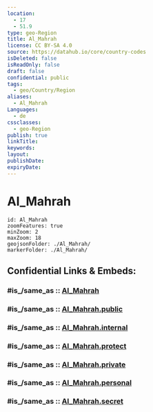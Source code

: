 ```yaml
---
location:
  - 17
  - 51.9
type: geo-Region
title: Al_Mahrah
license: CC BY-SA 4.0
source: https://datahub.io/core/country-codes
isDeleted: false
isReadOnly: false
draft: false
confidential: public
tags:
  - geo/Country/Region
aliases:
  - Al_Mahrah
Languages:
  - de
cssclasses:
  - geo-Region
publish: true
linkTitle:
keywords:
layout:
publishDate:
expiryDate:
---
```


# Al_Mahrah

```leaflet
id: Al_Mahrah
zoomFeatures: true 
minZoom: 2 
maxZoom: 18
geojsonFolder: ./Al_Mahrah/
markerFolder: ./Al_Mahrah/
```


## Confidential Links & Embeds: 

### #is_/same_as :: [Al_Mahrah](/_Standards/Earth/Continent/Asia/Asia~West/Yemen~Republic/governorates~Yemen/Al_Mahrah.md) 

### #is_/same_as :: [Al_Mahrah.public](/_public/Earth/Continent/Asia/Asia~West/Yemen~Republic/governorates~Yemen/Al_Mahrah.public.md) 

### #is_/same_as :: [Al_Mahrah.internal](/_internal/Earth/Continent/Asia/Asia~West/Yemen~Republic/governorates~Yemen/Al_Mahrah.internal.md) 

### #is_/same_as :: [Al_Mahrah.protect](/_protect/Earth/Continent/Asia/Asia~West/Yemen~Republic/governorates~Yemen/Al_Mahrah.protect.md) 

### #is_/same_as :: [Al_Mahrah.private](/_private/Earth/Continent/Asia/Asia~West/Yemen~Republic/governorates~Yemen/Al_Mahrah.private.md) 

### #is_/same_as :: [Al_Mahrah.personal](/_personal/Earth/Continent/Asia/Asia~West/Yemen~Republic/governorates~Yemen/Al_Mahrah.personal.md) 

### #is_/same_as :: [Al_Mahrah.secret](/_secret/Earth/Continent/Asia/Asia~West/Yemen~Republic/governorates~Yemen/Al_Mahrah.secret.md)

